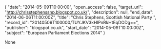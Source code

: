 {
  "date": "2014-05-09T10:00:00", 
  "open_access": false, 
  "target_url": "http://chrisstephenssnp.blogspot.co.uk/", 
  "description": null, 
  "end_date": "2014-06-06T11:00:00Z", 
  "title": "Chris Stephens, Scottish National Party ", 
  "record_id": "20140509T100000/TUYJKV3kHIPnRkHtEqDODg==", 
  "publisher": "blogspot.co.uk", 
  "start_date": "2014-05-09T10:00:00Z", 
  "subject": "European Parliament Elections 2014"
}

None